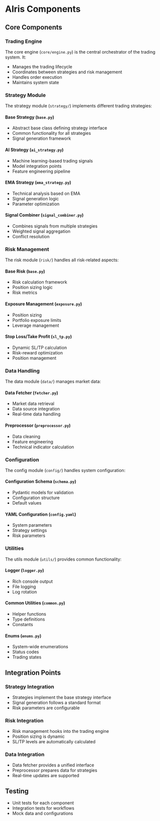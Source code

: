 # AIris Components

## Core Components

### Trading Engine
The core engine (`core/engine.py`) is the central orchestrator of the trading system. It:
- Manages the trading lifecycle
- Coordinates between strategies and risk management
- Handles order execution
- Maintains system state

### Strategy Module
The strategy module (`strategy/`) implements different trading strategies:

#### Base Strategy (`base.py`)
- Abstract base class defining strategy interface
- Common functionality for all strategies
- Signal generation framework

#### AI Strategy (`ai_strategy.py`)
- Machine learning-based trading signals
- Model integration points
- Feature engineering pipeline

#### EMA Strategy (`ema_strategy.py`)
- Technical analysis based on EMA
- Signal generation logic
- Parameter optimization

#### Signal Combiner (`signal_combiner.py`)
- Combines signals from multiple strategies
- Weighted signal aggregation
- Conflict resolution

### Risk Management
The risk module (`risk/`) handles all risk-related aspects:

#### Base Risk (`base.py`)
- Risk calculation framework
- Position sizing logic
- Risk metrics

#### Exposure Management (`exposure.py`)
- Position sizing
- Portfolio exposure limits
- Leverage management

#### Stop Loss/Take Profit (`sl_tp.py`)
- Dynamic SL/TP calculation
- Risk-reward optimization
- Position management

### Data Handling
The data module (`data/`) manages market data:

#### Data Fetcher (`fetcher.py`)
- Market data retrieval
- Data source integration
- Real-time data handling

#### Preprocessor (`preprocessor.py`)
- Data cleaning
- Feature engineering
- Technical indicator calculation

### Configuration
The config module (`config/`) handles system configuration:

#### Configuration Schema (`schema.py`)
- Pydantic models for validation
- Configuration structure
- Default values

#### YAML Configuration (`config.yaml`)
- System parameters
- Strategy settings
- Risk parameters

### Utilities
The utils module (`utils/`) provides common functionality:

#### Logger (`logger.py`)
- Rich console output
- File logging
- Log rotation

#### Common Utilities (`common.py`)
- Helper functions
- Type definitions
- Constants

#### Enums (`enums.py`)
- System-wide enumerations
- Status codes
- Trading states

## Integration Points

### Strategy Integration
- Strategies implement the base strategy interface
- Signal generation follows a standard format
- Risk parameters are configurable

### Risk Integration
- Risk management hooks into the trading engine
- Position sizing is dynamic
- SL/TP levels are automatically calculated

### Data Integration
- Data fetcher provides a unified interface
- Preprocessor prepares data for strategies
- Real-time updates are supported

## Testing
- Unit tests for each component
- Integration tests for workflows
- Mock data and configurations 